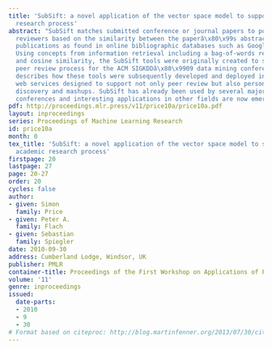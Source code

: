 ```yaml
---
title: 'SubSift: a novel application of the vector space model to support the academic
  research process'
abstract: "SubSift matches submitted conference or journal papers to potential peer
  reviewers based on the similarity between the paperâ\x80\x99s abstract and the reviewerâ\x80\x99s
  publications as found in online bibliographic databases such as Google Scholar.
  Using concepts from information retrieval including a bag-of-words representation
  and cosine similarity, the SubSift tools were originally created to streamline the
  peer review process for the ACM SIGKDDâ\x80\x9909 data mining conference. This paper
  describes how these tools were subsequently developed and deployed in the form of
  web services designed to support not only peer review but also personalised data
  discovery and mashups. SubSift has already been used by several major data mining
  conferences and interesting applications in other fields are now emerging."
pdf: http://proceedings.mlr.press/v11/price10a/price10a.pdf
layout: inproceedings
series: Proceedings of Machine Learning Research
id: price10a
month: 0
tex_title: 'SubSift: a novel application of the vector space model to support the
  academic research process'
firstpage: 20
lastpage: 27
page: 20-27
order: 20
cycles: false
author:
- given: Simon
  family: Price
- given: Peter A.
  family: Flach
- given: Sebastian
  family: Spiegler
date: 2010-09-30
address: Cumberland Lodge, Windsor, UK
publisher: PMLR
container-title: Proceedings of the First Workshop on Applications of Pattern Analysis
volume: '11'
genre: inproceedings
issued:
  date-parts:
  - 2010
  - 9
  - 30
# Format based on citeproc: http://blog.martinfenner.org/2013/07/30/citeproc-yaml-for-bibliographies/
---
```

